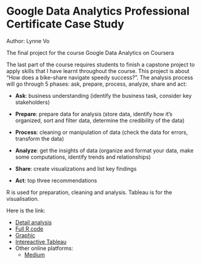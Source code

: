 # Google Data Analytics Professional Certificate Case Study

Author: Lynne Vo

The final project for the course Google Data Analytics on Coursera

The last part of the course requires students to finish a capstone project to apply skills that I have learnt throughout the course. This project is about “How does a bike-share navigate speedy success?”. The analysis process will go through 5 phases: ask, prepare, process, analyze, share and act:

- **Ask**: business understanding (identify the business task, consider key stakeholders)

- **Prepare**: prepare data for analysis (store data, identify how it’s organized, sort and filter data, determine the credibility of the data)

- **Process**: cleaning or manipulation of data (check the data for errors, transform the data)

- **Analyze**: get the insights of data (organize and format your data, make some computations, identify trends and relationships)

- **Share**: create visualizations and list key findings

- **Act**: top three recommendations

R is used for preparation, cleaning and analysis. Tableau is for the visualisation.

Here is the link:

- [Detail analysis](https://github.com/lynnevo170701/Project-Cyclistic/blob/5d1384f547609a5ac86e01227cbceeb54ea09496/Report.md)
- [Full R code](https://github.com/lynnevo170701/Project-Cyclistic/blob/5d1384f547609a5ac86e01227cbceeb54ea09496/script.R)
- [Graphic](https://github.com/lynnevo170701/Project-Cyclistic/tree/main/graphic)
- [Intereactive Tableau](https://public.tableau.com/app/profile/linh7637)
- Other online platforms: 
  - [Medium](https://medium.com/@linhvo170701/google-data-analytics-professional-certificate-case-study-93f9d3178b46)
